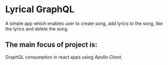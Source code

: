 # Lyrical GraphQL

A simple app which enables user to create song, add lyrics to the song, like the lyrics and delete the song.

## The main focus of project is:

GraphQL consumption in react apps using *Apollo Client*.

